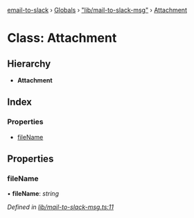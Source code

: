 [email-to-slack](../README.md) › [Globals](../globals.md) › ["lib/mail-to-slack-msg"](../modules/_lib_mail_to_slack_msg_.md) › [Attachment](_lib_mail_to_slack_msg_.attachment.md)

# Class: Attachment

## Hierarchy

* **Attachment**

## Index

### Properties

* [fileName](_lib_mail_to_slack_msg_.attachment.md#filename)

## Properties

###  fileName

• **fileName**: *string*

*Defined in [lib/mail-to-slack-msg.ts:11](https://github.com/waricoma/email-to-slack/blob/3c24576/lib/mail-to-slack-msg.ts#L11)*

